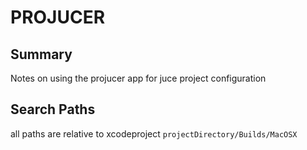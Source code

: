 # PROJUCER

## Summary

Notes on using the projucer app for juce project configuration

## Search Paths

all paths are relative to xcodeproject
`projectDirectory/Builds/MacOSX`
